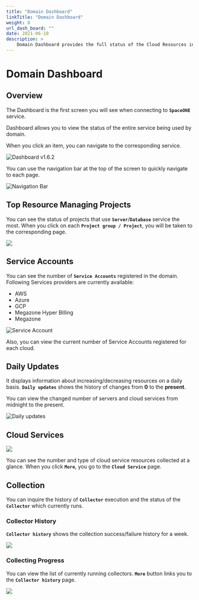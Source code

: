 ```yaml
---
title: "Domain Dashboard"
linkTitle: "Domain Dashboard"
weight: 8
url_dash_board: "" 
date: 2021-06-10
description: >
    Domain Dashboard provides the full status of the Cloud Resources in your domain.
---
```


# Domain Dashboard

## Overview

The Dashboard is the first screen you will see when connecting to **`SpaceONE`** service.

  
Dashboard allows you to view the status of the entire service being used by domain. 

When you click an item, you can navigate to the corresponding service.

![Dashboard v1.6.2](/docs/using_spaceone_console/user_guide/dashboard/dashboard_img/dashboard-v1.5.2-1280x720.png)



You can use the navigation bar at the top of the screen to quickly navigate to each page.

![Navigation Bar](/docs/using_spaceone_console/user_guide/dashboard/dashboard_img/screen-shot-2021-02-17-at-5.14.34-pm.png)



## Top Resource Managing Projects

You can see the status of projects that use **`Server`**/**`Database`** service the most. When you click on each  **`Project group / Project`**, you will be taken to the corresponding page.

![](/docs/using_spaceone_console/user_guide/dashboard/dashboard_img/2020-07-31-3.08.33.png)



## Service Accounts

You can see the number of **`Service Accounts`** registered in the domain. Following Services providers are currently available: 

* AWS
* Azure
* GCP
* Megazone Hyper Billing
* Megazone





![Service Account](/docs/using_spaceone_console/user_guide/dashboard/dashboard_img/2020-08-03-5.05.53.png)

Also, you can view the current number of Service Accounts registered for each cloud.

## Daily Updates

It displays information about increasing/decreasing resources on a daily basis. **`Daily updates`** shows the history of changes from **0** to the **present**. 

You can view the changed number of servers and cloud services from midnight to the present.



![Daily updates](/docs/using_spaceone_console/user_guide/dashboard/dashboard_img/2020-08-03-5.31.12.png)



## Cloud Services

![](/docs/using_spaceone_console/user_guide/dashboard/dashboard_img/2020-07-31-3.18.09.png)

You can see the number and type of cloud service resources collected at a glance. When you click **`More`**, you go to the **`Cloud Service`** page.

## Collection

You can inquire the history of **`Collector`** execution and the status of the **`Collector`** which currently runs.

### Collector History

**`Collector history`** shows the collection success/failure history for a week.

![](/docs/using_spaceone_console/user_guide/dashboard/dashboard_img/2020-08-03-5.36.44.png)

### 

### Collecting Progress

You can view the list of currently running collectors.  **`More`** button links you to the **`Collector history`** page.

![](/docs/using_spaceone_console/user_guide/dashboard/dashboard_img/2020-08-03-5.37.46.png)
